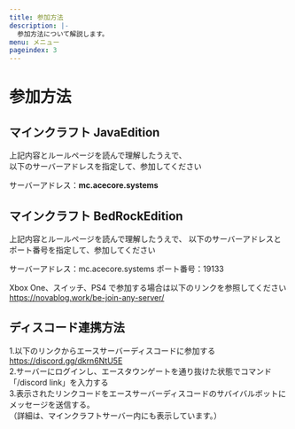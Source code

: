 ```yaml
---
title: 参加方法
description: |-
  参加方法について解説します。
menu: メニュー
pageindex: 3
---
```


# 参加方法

## マインクラフト JavaEdition

上記内容とルールページを読んで理解したうえで、  
以下のサーバーアドレスを指定して、参加してください

サーバーアドレス：**mc.acecore.systems**

## マインクラフト BedRockEdition

上記内容とルールページを読んで理解したうえで、
以下のサーバーアドレスとポート番号を指定して、参加してください

サーバーアドレス：mc.acecore.systems
ポート番号：19133

Xbox One、スイッチ、PS4 で参加する場合は以下のリンクを参照してください
https://novablog.work/be-join-any-server/

## ディスコード連携方法

1.以下のリンクからエースサーバーディスコードに参加する  
https://discord.gg/dkrn6NtU5E  
2.サーバーにログインし、エースタウンゲートを通り抜けた状態でコマンド「/discord link」を入力する  
3.表示されたリンクコードをエースサーバーディスコードのサバイバルボットにメッセージを送信する。  
（詳細は、マインクラフトサーバー内にも表示しています。）
